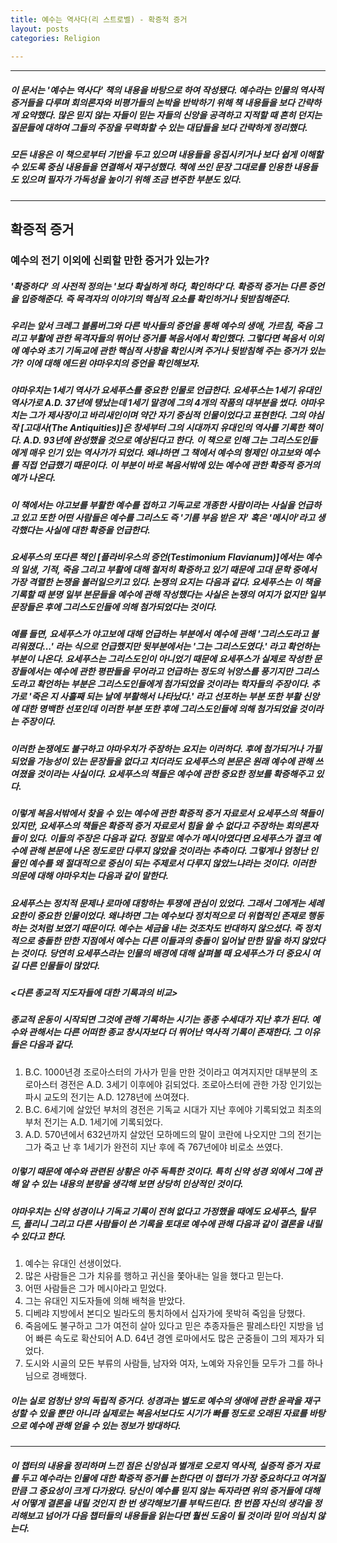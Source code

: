 ```yaml
---
title: 예수는 역사다(리 스트로벨) - 확증적 증거
layout: posts
categories: Religion
   
---
```


---
##### 이 문서는 '예수는 역사다' 책의 내용을 바탕으로 하여 작성됐다. 예수라는 인물의 역사적 증거들을 다루며 회의론자와 비평가들의 논박을 반박하기 위해 책 내용들을 보다 간략하게 요약했다. 많은 믿지 않는 자들이 믿는 자들의 신앙을 공격하고 지적할 때 흔히 던지는 질문들에 대하여 그들의 주장을 무력화할 수 있는 대답들을 보다 간략하게 정리했다.
##### 모든 내용은 이 책으로부터 기반을 두고 있으며 내용들을 응집시키거나 보다 쉽게 이해할 수 있도록 중심 내용들을 연결해서 재구성했다. 책에 쓰인 문장 그대로를 인용한 내용들도 있으며 필자가 가독성을 높이기 위해 조금 변주한 부분도 있다.
---

## 확증적 증거

### 예수의 전기 이외에 신뢰할 만한 증거가 있는가?

##### '확증하다' 의 사전적 정의는 '보다 확실하게 하다, 확인하다'다. 확증적 증거는 다른 증언을 입증해준다. 즉 목격자의 이야기의 핵심적 요소를 확인하거나 뒷받침해준다. 
##### 우리는 앞서 크레그 블롬버그와 다른 박사들의 증언을 통해 예수의 생애, 가르침, 죽음 그리고 부활에 관한 목격자들의 뛰어난 증거를 복음서에서 확인했다. 그렇다면 복음서 이외에 예수와 초기 기독교에 관한 핵심적 사항을 확인시켜 주거나 뒷받침해 주는 증거가 있는가? 이에 대해 에드윈 야마우치의 증언을 확인해보자.

##### 야마우치는 1세기 역사가 요세푸스를 중요한 인물로 언급한다. 요세푸스는 1세기 유대인 역사가로 A.D. 37년에 탱났는데 1세기 말경에 그의 4개의 작품의 대부분을 썼다. 야마우치는 그가 제사장이고 바리새인이며 약간 자기 중심적 인물이었다고 표현한다. 그의 야심작 [고대사(The Antiquities)]은 창세부터 그의 시대까지 유대인의 역사를 기록한 책이다. A.D. 93년에 완성했을 것으로 예상된다고 한다. 이 책으로 인해 그는 그리스도인들에게 매우 인기 있는 역사가가 되었다. 왜냐하면 그 책에서 예수의 형제인 야고보와 예수를 직접 언급했기 때문이다. 이 부분이 바로 복음서밖에 있는 예수에 관한 확증적 증거의 예가 나온다. 
##### 이 책에서는 야고보를 부활한 예수를 접하고 기독교로 개종한 사람이라는 사실을 언급하고 있고 또한 어떤 사람들은 예수를 그리스도 즉 '기름 부음 받은 자' 혹은 '메시아'라고 생각했다는 사실에 대한 확증을 언급한다. 
##### 요세푸스의 또다른 책인 [플라비우스의 증언(Testimonium Flavianum)]에서는 예수의 일생, 기적, 죽음 그리고 부활에 대해 철저히 확증하고 있기 때문에 고대 문학 중에서 가장 격렬한 논쟁을 불러일으키고 있다. 논쟁의 요지는 다음과 같다. 요세푸스는 이 책을 기록할 때 분명 일부 본문들을 예수에 관해 작성했다는 사실은 논쟁의 여지가 없지만 일부 문장들은 후에 그리스도인들에 의해 첨가되었다는 것이다. 
##### 예를 들면, 요세푸스가 야고보에 대해 언급하는 부분에서 예수에 관해 '그리스도라고 불리워졌다...' 라는 식으로 언급했지만 뒷부분에서는 '그는 그리스도였다.' 라고 확언하는 부분이 나온다. 요세푸스는 그리스도인이 아니었기 때문에 요세푸스가 실제로 작성한 문장들에서는 예수에 관한 평판들을 무어라고 언급하는 정도의 뉘앙스를 풍기지만 그리스도라고 확언하는 부분은 그리스도인들에게 첨가되었을 것이라는 학자들의 주장이다. 추가로 '죽은 지 사흘째 되는 날에 부활해서 나타났다.' 라고 선포하는 부분 또한 부활 신앙에 대한 명백한 선포인데 이러한 부분 또한 후에 그리스도인들에 의해 첨가되었을 것이라는 주장이다. 
##### 이러한 논쟁에도 불구하고 야마우치가 주장하는 요지는 이러하다. 후에 첨가되거나 가필되었을 가능성이 있는 문장들을 없다고 치더라도 요세푸스의 본문은 원래 예수에 관해 쓰여졌을 것이라는 사실이다. 요세푸스의 책들은 예수에 관한 중요한 정보를 확증해주고 있다. 

##### 이렇게 복음서밖에서 찾을 수 있는 예수에 관한 확증적 증거 자료로서 요세푸스의 책들이 있지만, 요세푸스의 책들은 확증적 증거 자료로서 힘을 쓸 수 없다고 주장하는 회의론자들이 있다. 이들의 주장은 다음과 같다. 정말로 예수가 메시아였다면 요세푸스가 결코 예수에 관해 본문에 나온 정도로만 다루지 않았을 것이라는 추측이다. 그렇게나 엄청난 인물인 예수를 왜 절대적으로 중심이 되는 주제로서 다루지 않았느냐라는 것이다. 이러한 의문에 대해 야마우치는 다음과 같이 말한다. 
##### 요세푸스는 정치적 문제나 로마에 대항하는 투쟁에 관심이 있었다. 그래서 그에게는 세례 요한이 중요한 인물이었다. 왜냐하면 그는 예수보다 정치적으로 더 위협적인 존재로 행동하는 것처럼 보였기 때문이다. 예수는 세금을 내는 것조차도 반대하지 않으셨다. 즉 정치적으로 충돌한 만한 지점에서 예수는 다른 이들과의 충돌이 일어날 만한 말을 하지 않았다는 것이다. 당연히 요세푸스라는 인물의 배경에 대해 살펴볼 때 요세푸스가 더 중요시 여길 다른 인물들이 많았다. 

##### <다른 종교적 지도자들에 대한 기록과의 비교>
##### 종교적 운동이 시작되면 그것에 관해 기록하는 시기는 종종 수세대가 지난 후가 된다. 예수와 관해서는 다른 어떠한 종교 창시자보다 더 뛰어난 역사적 기록이 존재한다. 그 이유들은 다음과 같다.
1. B.C. 1000년경 조로아스터의 가사가 믿을 만한 것이라고 여겨지지만 대부분의 조로아스터 경전은 A.D. 3세기 이후에야 긹되었다. 조로아스터에 관한 가장 인기있는 파시 교도의 전기는 A.D. 1278년에 쓰여졌다. 
2. B.C. 6세기에 살았던 부처의 경전은 기독교 시대가 지난 후에야 기록되었고 최초의 부처 전기는 A.D. 1세기에 기록되었다. 
3. A.D. 570년에서 632년까지 살았던 모하메드의 말이 코란에 나오지만 그의 전기는 그가 죽고 난 후 1세기가 완전히 지난 후에 즉 767년에야 비로소 쓰였다. 

##### 이렇기 때문에 예수와 관련된 상황은 아주 독특한 것이다. 특히 신약 성경 외에서 그에 관해 알 수 있는 내용의 분량을 생각해 보면 상당히 인상적인 것이다.
##### 야마우치는 신약 성경이나 기독교 기록이 전혀 없다고 가정했을 때에도 요세푸스, 탈무드, 플리니 그리고 다른 사람들이 쓴 기록을 토대로 예수에 관해 다음과 같이 결론을 내릴 수 있다고 한다.
1. 예수는 유대인 선생이었다.
2. 많은 사람들은 그가 치유를 행하고 귀신을 쫓아내는 일을 했다고 믿는다.
3. 어떤 사람들은 그가 메시아라고 믿었다.
4. 그는 유대인 지도자들에 의해 배척을 받았다.
5. 디베랴 지방에서 본디오 빌라도의 통치하에서 십자가에 못박혀 죽임을 당했다.
6. 죽음에도 불구하고 그가 여전히 살아 있다고 믿은 추종자들은 팔레스타인 지방을 넘어 빠른 속도로 확산되어 A.D. 64년 경엔 로마에서도 많은 군중들이 그의 제자가 되었다.
7. 도시와 시골의 모든 부류의 사람들, 남자와 여자, 노예와 자유인들 모두가 그를 하나님으로 경배했다.

##### 이는 실로 엄청난 양의 독립적 증거다. 성경과는 별도로 예수의 생애에 관한 윤곽을 재구성할 수 있을 뿐만 아니라 실제로는 복음서보다도 시기가 빠를 정도로 오래된 자료를 바탕으로 예수에 관해 얻을 수 있는 정보가 방대하다. 
---
##### 이 챕터의 내용을 정리하며 느낀 점은 신앙심과 별개로 오로지 역사적, 실증적 증거 자료를 두고 예수라는 인물에 대한 확증적 증거를 논한다면 이 챕터가 가장 중요하다고 여겨질 만큼 그 중요성이 크게 다가왔다. 당신이 예수를 믿지 않는 독자라면 위의 증거들에 대해서 어떻게 결론을 내릴 것인지 한 번 생각해보기를 부탁드린다. 한 번쯤 자신의 생각을 정리해보고 넘어가 다음 챕터들의 내용들을 읽는다면 훨씬 도움이 될 것이라 믿어 의심치 않는다.
